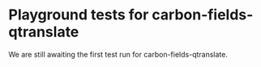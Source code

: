 # Playground tests for carbon-fields-qtranslate
We are still awaiting the first test run for carbon-fields-qtranslate.
